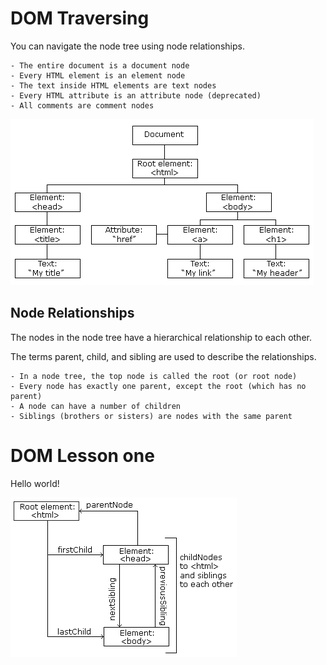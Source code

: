 # DOM Traversing

You can navigate the node tree using node relationships.

    - The entire document is a document node
    - Every HTML element is an element node
    - The text inside HTML elements are text nodes
    - Every HTML attribute is an attribute node (deprecated)
    - All comments are comment nodes

![alt text](./assets/pic_htmltree.gif "HTML Tree")

## Node Relationships
The nodes in the node tree have a hierarchical relationship to each other.

The terms parent, child, and sibling are used to describe the relationships.

    - In a node tree, the top node is called the root (or root node)
    - Every node has exactly one parent, except the root (which has no parent)
    - A node can have a number of children
    - Siblings (brothers or sisters) are nodes with the same parent

<html>

  <head>
    <title>DOM Tutorial</title>
  </head>

  <body>
    <h1>DOM Lesson one</h1>
    <p>Hello world!</p>
  </body>

</html>

![alt text](./assets/pic_navigate.gif "HTML Tree")